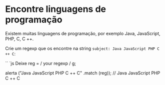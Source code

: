 # Encontre linguagens de programação

Existem muitas linguagens de programação, por exemplo Java, JavaScript, PHP, C, C ++.

Crie um regexp que os encontre na string `subject: Java JavaScript PHP C ++ C`:

`` `js
Deixe reg = / your regexp / g;

alerta ("Java JavaScript PHP C ++ C" .match (reg)); // Java JavaScript PHP C ++ C
```
